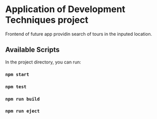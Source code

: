 # Application of Development Techniques project

Frontend of future app providin search of tours in the inputed location.

## Available Scripts

In the project directory, you can run:

### `npm start`

### `npm test`

### `npm run build`

### `npm run eject`


